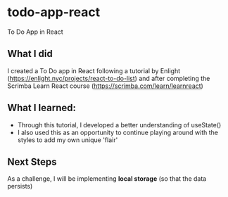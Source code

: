 # todo-app-react
To Do App in React

## What I did
I created a To Do app in React following a tutorial by Enlight (https://enlight.nyc/projects/react-to-do-list) and after completing the Scrimba Learn React course (https://scrimba.com/learn/learnreact)

## What I learned:
- Through this tutorial, I developed a better understanding of useState()
- I also used this as an opportunity to continue playing around with the styles to add my own unique 'flair'

## Next Steps
As a challenge, I will be implementing **local storage** (so that the data persists)